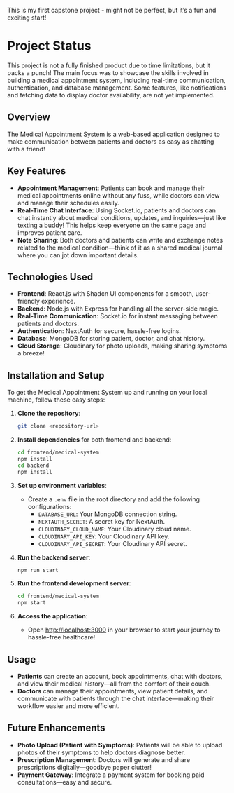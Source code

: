 This is my first capstone project - might not be perfect, but it’s a fun and exciting start!

# Project Status
This project is not a fully finished product due to time limitations, but it packs a punch! The main focus was to showcase the skills involved in building a medical appointment system, including real-time communication, authentication, and database management. Some features, like notifications and fetching data to display doctor availability, are not yet implemented.

## Overview
The Medical Appointment System is a web-based application designed to make communication between patients and doctors as easy as chatting with a friend!

## Key Features
- **Appointment Management**: Patients can book and manage their medical appointments online without any fuss, while doctors can view and manage their schedules easily.
- **Real-Time Chat Interface**: Using Socket.io, patients and doctors can chat instantly about medical conditions, updates, and inquiries—just like texting a buddy! This helps keep everyone on the same page and improves patient care.
- **Note Sharing**: Both doctors and patients can write and exchange notes related to the medical condition—think of it as a shared medical journal where you can jot down important details.

## Technologies Used
- **Frontend**: React.js with Shadcn UI components for a smooth, user-friendly experience.
- **Backend**: Node.js with Express for handling all the server-side magic.
- **Real-Time Communication**: Socket.io for instant messaging between patients and doctors.
- **Authentication**: NextAuth for secure, hassle-free logins.
- **Database**: MongoDB for storing patient, doctor, and chat history.
- **Cloud Storage**: Cloudinary for photo uploads, making sharing symptoms a breeze!

## Installation and Setup
To get the Medical Appointment System up and running on your local machine, follow these easy steps:

1. **Clone the repository**:
   ```sh
   git clone <repository-url>
   ```

2. **Install dependencies** for both frontend and backend:
   ```sh
   cd frontend/medical-system
   npm install
   cd backend
   npm install
   ```

3. **Set up environment variables**:
   - Create a `.env` file in the root directory and add the following configurations:
     - `DATABASE_URL`: Your MongoDB connection string.
     - `NEXTAUTH_SECRET`: A secret key for NextAuth.
     - `CLOUDINARY_CLOUD_NAME`: Your Cloudinary cloud name.
     - `CLOUDINARY_API_KEY`: Your Cloudinary API key.
     - `CLOUDINARY_API_SECRET`: Your Cloudinary API secret.

4. **Run the backend server**:
   ```sh
   npm run start
   ```

5. **Run the frontend development server**:
   ```sh
   cd frontend/medical-system
   npm start
   ```

6. **Access the application**:
   - Open [http://localhost:3000](http://localhost:3000) in your browser to start your journey to hassle-free healthcare!

## Usage
- **Patients** can create an account, book appointments, chat with doctors, and view their medical history—all from the comfort of their couch.
- **Doctors** can manage their appointments, view patient details, and communicate with patients through the chat interface—making their workflow easier and more efficient.

## Future Enhancements
- **Photo Upload (Patient with Symptoms)**: Patients will be able to upload photos of their symptoms to help doctors diagnose better.
- **Prescription Management**: Doctors will generate and share prescriptions digitally—goodbye paper clutter!
- **Payment Gateway**: Integrate a payment system for booking paid consultations—easy and secure.
